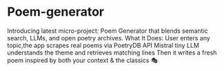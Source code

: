 # Poem-generator
Introducing latest micro-project: Poem Generator that blends semantic search, LLMs, and open poetry archives. What It Does:  User enters any topic,the app scrapes real poems via PoetryDB API  Mistral tiny LLM understands the theme and retrieves matching lines Then it writes a fresh poem inspired by both your context &amp; the classics 🎭
